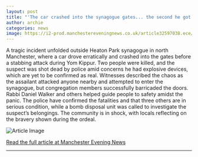 ```yaml
---
layout: post
title: "'The car crashed into the synagogue gates... the second he got out he started stabbing anyone near him'"
author: archie
categories: news
image: https://i2-prod.manchestereveningnews.co.uk/article32597038.ece/ALTERNATES/s1200/0_Stabbing-At-Manchester-Synagogue.jpg
---
```

A tragic incident unfolded outside Heaton Park synagogue in north Manchester, where a car drove erratically and crashed into the gates before a stabbing attack during Yom Kippur. Two people were killed, and the suspect was shot dead by police amid concerns he had explosive devices, which are yet to be confirmed as real. Witnesses described the chaos as the assailant attacked anyone nearby and attempted to enter the synagogue, but congregation members successfully barricaded the doors. Rabbi Daniel Walker and others helped guide people to safety amidst the panic. The police have confirmed the fatalities and that three others are in serious condition, while a bomb disposal unit was called to investigate the suspect’s belongings. The community is in shock, with locals reflecting on the bravery shown during the ordeal.

![Article Image](https://i2-prod.manchestereveningnews.co.uk/article32597038.ece/ALTERNATES/s1200/0_Stabbing-At-Manchester-Synagogue.jpg)

[Read the full article at Manchester Evening News](https://www.manchestereveningnews.co.uk/news/greater-manchester-news/manchester-synagogue-attack-stabbing-suspect-32597006)

---
